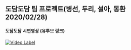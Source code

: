 
## 도담도담 팀 프로젝트(병선, 두리, 설아, 동환 2020/02/28)


#### 도담도담 시연영상 (유투브 링크)
[![Video Label](http://img.youtube.com/vi/Gt5811J6ylM/0.jpg)](https://www.youtube.com/watch?v=AXcjqv5eBh0) 

